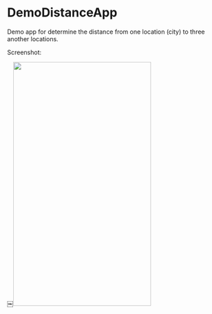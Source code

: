 # DemoDistanceApp

Demo app for determine the distance from one location (city) to three another locations.

Screenshot:

￼<img src="https://cloud.githubusercontent.com/assets/13893190/20366374/dbe6e404-ac5b-11e6-83da-715d3af99388.PNG" height="568" width="320">
